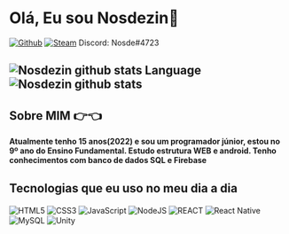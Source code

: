 # Olá, Eu sou Nosdezin👋

[![Github](https://img.shields.io/badge/GitHub-100000?style=for-the-badge&logo=github&logoColor=white)](https://github.com/nosdezin)
[![Steam](https://img.shields.io/badge/Steam-000000?style=for-the-badge&logo=steam&logoColor=white)](https://s.team/p/fthk-nnmp/VGHRJFGV)
Discord: Nosde#4723

![Nosdezin github stats Language](https://github-readme-stats.vercel.app/api/top-langs/?username=Nosdezin&theme=blue-green)
![Nosdezin github stats](https://github-readme-stats.vercel.app/api?username=nosdezin&show_icons=true&theme=dracula)
-
## Sobre MIM 👉👈

<div>
  <strong>Atualmente tenho 15 anos(2022) e sou um programador júnior, estou no 9º ano do Ensino Fundamental. Estudo estrutura WEB e android. Tenho conhecimentos com banco de dados SQL e Firebase</strong>
</div>

## Tecnologias que eu uso no meu dia a dia

<div style="display: inline_block">
   <img align="center" alt="HTML5" src="https://img.shields.io/badge/HTML5-E34F26?style=for-the-badge&logo=html5&logoColor=white"/>
  <img align="center" alt="CSS3" src="https://img.shields.io/badge/CSS3-1572B6?style=for-the-badge&logo=css3&logoColor=white"/>
  <img align="center" alt="JavaScript" src="https://img.shields.io/badge/JavaScript-323330?style=for-the-badge&logo=javascript&logoColor=F7DF1E"/>
  <img align="center" alt="NodeJS" src="https://img.shields.io/badge/Node.js-43853D?style=for-the-badge&logo=node.js&logoColor=white"/>
  <img align="center" alt="REACT" src="https://img.shields.io/badge/React-20232A?style=for-the-badge&logo=react&logoColor=61DAFB"/>
  <img align="center" alt="React Native" src="https://img.shields.io/badge/React_Native-20232A?style=for-the-badge&logo=react&logoColor=61DAFB"/>
  <img align="center" alt="MySQL" src="https://img.shields.io/badge/MySQL-00000F?style=for-the-badge&logo=mysql&logoColor=white"/>
  <img align="center" alt="Unity" src="https://img.shields.io/badge/Unity-100000?style=for-the-badge&logo=unity&logoColor=white"/>
  <img align="center" alt="" src=""/>
  <img align="center" alt="" src=""/>
  <img align="center" alt="" src=""/>
</div>
